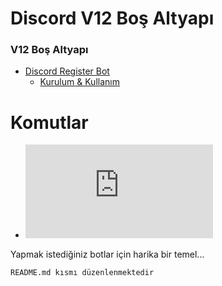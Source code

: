 # Discord V12 Boş Altyapı 

### V12 Boş Altyapı 

- [Discord Register Bot](#discord-register-bot)
    - [Kurulum & Kullanım](#kurulum)






# Komutlar
* ![Komutlar](https://github.com/TheHercy/V12-Bos-Altyap-/edit/main/README.md)


Yapmak istediğiniz botlar için harika bir temel...

```README.md kısmı düzenlenmektedir```
